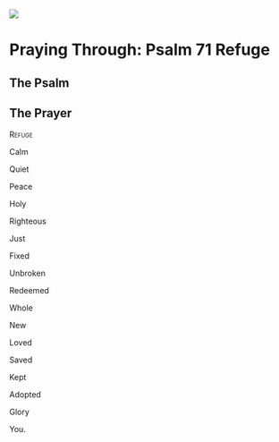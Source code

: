 <img class="intro-left" style="margin-top:10px" src="/images/art-paris-psalter.jpg">

# Praying Through: Psalm 71 Refuge

<p style="clear:both;">

## The Psalm

## The Prayer

<div style="font-variant: small-caps;">
Refuge
</div>


Calm

Quiet

Peace

Holy

Righteous

Just

Fixed

Unbroken

Redeemed

Whole

New

Loved

Saved

Kept

Adopted

Glory

You.
